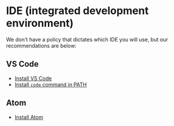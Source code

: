# IDE (integrated development environment)

We don't have a policy that dictates which IDE you will use, but our recommendations are below:

## VS Code

* [Install VS Code](https://code.visualstudio.com/docs/setup/mac)
* [Install `code` command in PATH](https://code.visualstudio.com/docs/setup/mac#_launching-from-the-command-line)

## Atom

* [Install Atom](https://atom.io/)

